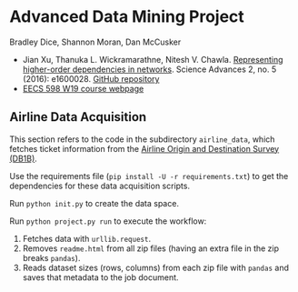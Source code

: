 # Advanced Data Mining Project
Bradley Dice, Shannon Moran, Dan McCusker
- Jian Xu, Thanuka L. Wickramarathne, Nitesh V. Chawla. [Representing higher-order dependencies in networks](http://advances.sciencemag.org/content/advances/2/5/e1600028.full.pdf). Science Advances 2, no. 5 (2016): e1600028. [GitHub repository](https://github.com/xyjprc/hon)
- [EECS 598 W19 course webpage](http://web.eecs.umich.edu/~dkoutra/courses/W19_598/)

## Airline Data Acquisition

This section refers to the code in the subdirectory `airline_data`, which fetches ticket information from the [Airline Origin and Destination Survey (DB1B)](https://www.transtats.bts.gov/Tables.asp?DB_ID=125).

Use the requirements file (`pip install -U -r requirements.txt`) to get the dependencies for these data acquisition scripts.

Run `python init.py` to create the data space.

Run `python project.py run` to execute the workflow:

1. Fetches data with `urllib.request`.
2. Removes `readme.html` from all zip files (having an extra file in the zip breaks `pandas`).
3. Reads dataset sizes (rows, columns) from each zip file with `pandas` and saves that metadata to the job document.
